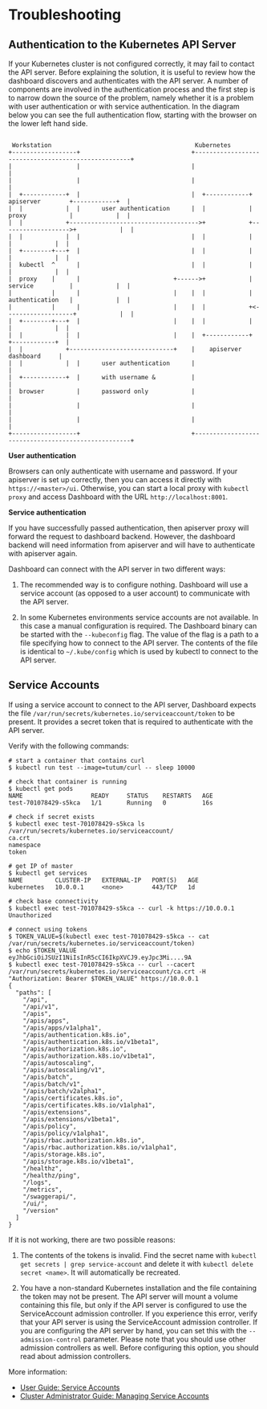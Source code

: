 <!--
-----------------NOTICE------------------------
This file is referenced in code as
https://github.com/kubernetes/dashboard/blob/master/docs/user-guide/troubleshooting.md
Do not move it without providing redirects.
-----------------------------------------------
-->

# Troubleshooting


## Authentication to the Kubernetes API Server

If your Kubernetes cluster is not configured correctly, it may fail to contact
the API server. Before
explaining the solution, it is useful to review how the dashboard discovers
and authenticates with the API server.
A number of components are involved in the authentication process and the first step is to narrow
down the source of the problem, namely whether it is a problem with user authentication or with service authentication.
In the diagram below you can see the full authentication flow, starting with the browser
on the lower left hand side.
```

 Workstation                                        Kubernetes
+------------------+                               +----------------------------------------------------+
|                  |                               |                                                    |
|                  |                               |                                                    |
|  +------------+  |                               |  +------------+   apiserver        +------------+  |
|  |            |  |      user authentication      |  |            |   proxy            |            |  |
|  |            +------------------------------------>+            +------------------->+            |  |
|  |            |  |                               |  |            |                    |            |  |
|  +--------+---+  |                               |  |            |                    |            |  |
|  kubectl  ^      |                               |  |            |                    |            |  |
|  proxy    |      |                          +------>+            |   service          |            |  |
|           |      |                          |    |  |            |   authentication   |            |  |
|           |      |                          |    |  |            +<-------------------+            |  |
|  +--------+---+  |                          |    |  |            |                    |            |  |
|  |            |  |                          |    |  +------------+                    +------------+  |
|  |            +-----------------------------+    |    apiserver                         dashboard     |
|  |            |  |      user authentication      |                                                    |
|  +------------+  |      with username &          |                                                    |
|  browser         |      password only            |                                                    |
|                  |                               |                                                    |
|                  |                               |                                                    |
+------------------+                               +----------------------------------------------------+

```
__User authentication__

Browsers can only authenticate with username and password. If your apiserver is set up correctly,
 then you can access it directly with `https://<master>/ui`. Otherwise, you can start a local proxy
 with `kubectl proxy` and access Dashboard with the URL `http://localhost:8001`.

__Service authentication__

If you have successfully passed authentication, then apiserver proxy will forward the request to dashboard backend. However, the dashboard backend will need information from apiserver and will have to authenticate with apiserver again.


Dashboard can connect with the API server in two different ways:

1. The recommended way is to configure nothing. Dashboard will use a service account (as opposed to a user account)
to communicate with the API server.

2. In some Kubernetes environments service accounts are not available. In this case a manual configuration is required. The Dashboard binary can be started with the `--kubeconfig` flag. The value of the flag is a path to a file specifying how to connect to the API server.
The contents of the file is identical to `~/.kube/config` which is used by kubectl to connect to the API server.

## Service Accounts
If using a service account to connect to the API server, Dashboard expects the file
`/var/run/secrets/kubernetes.io/serviceaccount/token` to be present. It provides a secret
token that is required to authenticate with the API server.

Verify with the following commands:

```shell
# start a container that contains curl
$ kubectl run test --image=tutum/curl -- sleep 10000

# check that container is running
$ kubectl get pods
NAME                   READY     STATUS    RESTARTS   AGE
test-701078429-s5kca   1/1       Running   0          16s

# check if secret exists
$ kubectl exec test-701078429-s5kca ls /var/run/secrets/kubernetes.io/serviceaccount/
ca.crt
namespace
token

# get IP of master
$ kubectl get services
NAME         CLUSTER-IP   EXTERNAL-IP   PORT(S)   AGE
kubernetes   10.0.0.1     <none>        443/TCP   1d

# check base connectivity
$ kubectl exec test-701078429-s5kca -- curl -k https://10.0.0.1
Unauthorized

# connect using tokens
$ TOKEN_VALUE=$(kubectl exec test-701078429-s5kca -- cat /var/run/secrets/kubernetes.io/serviceaccount/token)
$ echo $TOKEN_VALUE
eyJhbGciOiJSUzI1NiIsInR5cCI6IkpXVCJ9.eyJpc3Mi....9A
$ kubectl exec test-701078429-s5kca -- curl --cacert /var/run/secrets/kubernetes.io/serviceaccount/ca.crt -H  "Authorization: Bearer $TOKEN_VALUE" https://10.0.0.1
{
  "paths": [
    "/api",
    "/api/v1",
    "/apis",
    "/apis/apps",
    "/apis/apps/v1alpha1",
    "/apis/authentication.k8s.io",
    "/apis/authentication.k8s.io/v1beta1",
    "/apis/authorization.k8s.io",
    "/apis/authorization.k8s.io/v1beta1",
    "/apis/autoscaling",
    "/apis/autoscaling/v1",
    "/apis/batch",
    "/apis/batch/v1",
    "/apis/batch/v2alpha1",
    "/apis/certificates.k8s.io",
    "/apis/certificates.k8s.io/v1alpha1",
    "/apis/extensions",
    "/apis/extensions/v1beta1",
    "/apis/policy",
    "/apis/policy/v1alpha1",
    "/apis/rbac.authorization.k8s.io",
    "/apis/rbac.authorization.k8s.io/v1alpha1",
    "/apis/storage.k8s.io",
    "/apis/storage.k8s.io/v1beta1",
    "/healthz",
    "/healthz/ping",
    "/logs",
    "/metrics",
    "/swaggerapi/",
    "/ui/",
    "/version"
  ]
}
```

If it is not working, there are two possible reasons:

1. The contents of the tokens is invalid. Find the secret name with `kubectl get secrets | grep service-account` and
delete it with `kubectl delete secret <name>`. It will automatically be recreated.

2. You have a non-standard Kubernetes installation and the file containing the token
may not be present. The API server will mount a volume containing this file, but
only if the API server is configured to use the ServiceAccount admission controller.
If you experience this error, verify that your API server is using the ServiceAccount
admission controller. If you are configuring the API server by hand, you can set
this with the `--admission-control` parameter. Please note that you should use
other admission controllers as well. Before configuring this option, you should
read about admission controllers.

More information:

* [User Guide: Service Accounts](http://kubernetes.io/docs/user-guide/service-accounts/)
* [Cluster Administrator Guide: Managing Service Accounts](http://kubernetes.io/docs/admin/service-accounts-admin/)
